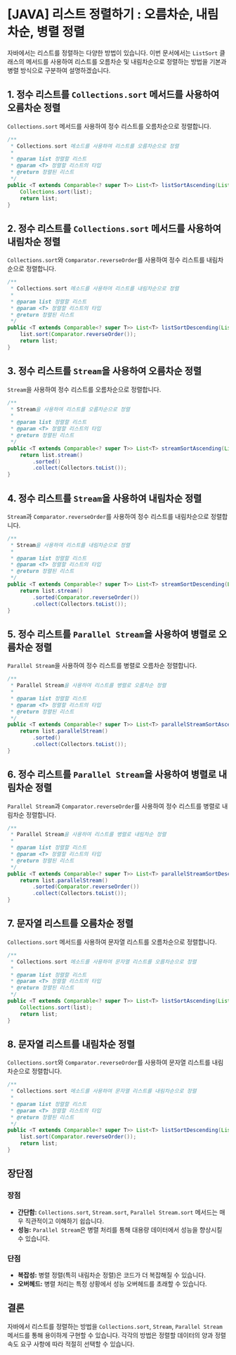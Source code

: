 # [JAVA] 리스트 정렬하기 : 오름차순, 내림차순, 병렬 정렬

자바에서는 리스트를 정렬하는 다양한 방법이 있습니다. 이번 문서에서는 `ListSort` 클래스의 메서드를 사용하여 리스트를 오름차순 및 내림차순으로 정렬하는 방법을 기본과 병렬 방식으로 구분하여 설명하겠습니다.

## 1. 정수 리스트를 `Collections.sort` 메서드를 사용하여 오름차순 정렬

`Collections.sort` 메서드를 사용하여 정수 리스트를 오름차순으로 정렬합니다.

```java
/**
 * Collections.sort 메소드를 사용하여 리스트를 오름차순으로 정렬
 *
 * @param list 정렬할 리스트
 * @param <T> 정렬할 리스트의 타입
 * @return 정렬된 리스트
 */
public <T extends Comparable<? super T>> List<T> listSortAscending(List<T> list) {
    Collections.sort(list);
    return list;
}
```

## 2. 정수 리스트를 `Collections.sort` 메서드를 사용하여 내림차순 정렬

`Collections.sort`와 `Comparator.reverseOrder`를 사용하여 정수 리스트를 내림차순으로 정렬합니다.

```java
/**
 * Collections.sort 메소드를 사용하여 리스트를 내림차순으로 정렬
 *
 * @param list 정렬할 리스트
 * @param <T> 정렬할 리스트의 타입
 * @return 정렬된 리스트
 */
public <T extends Comparable<? super T>> List<T> listSortDescending(List<T> list) {
    list.sort(Comparator.reverseOrder());
    return list;
}
```

## 3. 정수 리스트를 `Stream`을 사용하여 오름차순 정렬

`Stream`을 사용하여 정수 리스트를 오름차순으로 정렬합니다.

```java
/**
 * Stream을 사용하여 리스트를 오름차순으로 정렬
 *
 * @param list 정렬할 리스트
 * @param <T> 정렬할 리스트의 타입
 * @return 정렬된 리스트
 */
public <T extends Comparable<? super T>> List<T> streamSortAscending(List<T> list) {
    return list.stream()
        .sorted()
        .collect(Collectors.toList());
}
```

## 4. 정수 리스트를 `Stream`을 사용하여 내림차순 정렬

`Stream`과 `Comparator.reverseOrder`를 사용하여 정수 리스트를 내림차순으로 정렬합니다.

```java
/**
 * Stream을 사용하여 리스트를 내림차순으로 정렬
 *
 * @param list 정렬할 리스트
 * @param <T> 정렬할 리스트의 타입
 * @return 정렬된 리스트
 */
public <T extends Comparable<? super T>> List<T> streamSortDescending(List<T> list) {
    return list.stream()
        .sorted(Comparator.reverseOrder())
        .collect(Collectors.toList());
}
```

## 5. 정수 리스트를 `Parallel Stream`을 사용하여 병렬로 오름차순 정렬

`Parallel Stream`을 사용하여 정수 리스트를 병렬로 오름차순 정렬합니다.

```java
/**
 * Parallel Stream을 사용하여 리스트를 병렬로 오름차순 정렬
 *
 * @param list 정렬할 리스트
 * @param <T> 정렬할 리스트의 타입
 * @return 정렬된 리스트
 */
public <T extends Comparable<? super T>> List<T> parallelStreamSortAscending(List<T> list) {
    return list.parallelStream()
        .sorted()
        .collect(Collectors.toList());
}
```

## 6. 정수 리스트를 `Parallel Stream`을 사용하여 병렬로 내림차순 정렬

`Parallel Stream`과 `Comparator.reverseOrder`를 사용하여 정수 리스트를 병렬로 내림차순 정렬합니다.

```java
/**
 * Parallel Stream을 사용하여 리스트를 병렬로 내림차순 정렬
 *
 * @param list 정렬할 리스트
 * @param <T> 정렬할 리스트의 타입
 * @return 정렬된 리스트
 */
public <T extends Comparable<? super T>> List<T> parallelStreamSortDescending(List<T> list) {
    return list.parallelStream()
        .sorted(Comparator.reverseOrder())
        .collect(Collectors.toList());
}
```

## 7. 문자열 리스트를 오름차순 정렬

`Collections.sort` 메서드를 사용하여 문자열 리스트를 오름차순으로 정렬합니다.

```java
/**
 * Collections.sort 메소드를 사용하여 문자열 리스트를 오름차순으로 정렬
 *
 * @param list 정렬할 리스트
 * @param <T> 정렬할 리스트의 타입
 * @return 정렬된 리스트
 */
public <T extends Comparable<? super T>> List<T> listSortAscending(List<T> list) {
    Collections.sort(list);
    return list;
}
```

## 8. 문자열 리스트를 내림차순 정렬

`Collections.sort`와 `Comparator.reverseOrder`를 사용하여 문자열 리스트를 내림차순으로 정렬합니다.

```java
/**
 * Collections.sort 메소드를 사용하여 문자열 리스트를 내림차순으로 정렬
 *
 * @param list 정렬할 리스트
 * @param <T> 정렬할 리스트의 타입
 * @return 정렬된 리스트
 */
public <T extends Comparable<? super T>> List<T> listSortDescending(List<T> list) {
    list.sort(Comparator.reverseOrder());
    return list;
}
```

## 장단점

### 장점

- **간단함:** `Collections.sort`, `Stream.sort`, `Parallel Stream.sort` 메서드는 매우 직관적이고 이해하기 쉽습니다.
- **성능:** `Parallel Stream`은 병렬 처리를 통해 대용량 데이터에서 성능을 향상시킬 수 있습니다.

### 단점

- **복잡성:** 병렬 정렬(특히 내림차순 정렬)은 코드가 더 복잡해질 수 있습니다.
- **오버헤드:** 병렬 처리는 특정 상황에서 성능 오버헤드를 초래할 수 있습니다.

## 결론

자바에서 리스트를 정렬하는 방법을 `Collections.sort`, `Stream`, `Parallel Stream` 메서드를 통해 용이하게 구현할 수 있습니다. 각각의 방법은 정렬할 데이터의 양과 정렬 속도 요구 사항에 따라 적절히 선택할 수 있습니다.
